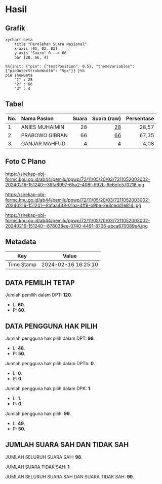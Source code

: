 # Hasil

## Grafik

```mermaid
xychart-beta
    title "Perolehan Suara Nasional"
    x-axis [01, 02, 03]
    y-axis "Suara" 0 --> 66
    bar [28, 66, 4]
```

```mermaid
%%{init: {"pie": {"textPosition": 0.5}, "themeVariables": {"pieOuterStrokeWidth": "5px"}} }%%
pie showData
    "1" : 28
    "2" : 66
    "3" : 4
```

## Tabel

| No. | Nama Paslon    | Suara | Suara (raw) | Persentase |
|:--- |:-------------- | -----:| -----------:| ----------:|
| 1   | ANIES MUHAIMIN | 28    | [28][p-1]   | 28,57      |
| 2   | PRABOWO GIBRAN | 66    | [66][p-2]   | 67,35      |
| 3   | GANJAR MAHFUD  | 4     | [4][p-3]    | 4,08       |


[p-1]: https://github.com/gigit-pemilu/pemilu-2024/blob/main/pilpres/hitung-suara/sub/72-sulawesi-tengah/sub/11-banggai-laut/sub/05-labobo/sub/2003-paisulamo/sub/002-tps/sub/paslon-1.txt
[p-2]: https://github.com/gigit-pemilu/pemilu-2024/blob/main/pilpres/hitung-suara/sub/72-sulawesi-tengah/sub/11-banggai-laut/sub/05-labobo/sub/2003-paisulamo/sub/002-tps/sub/paslon-2.txt
[p-3]: https://github.com/gigit-pemilu/pemilu-2024/blob/main/pilpres/hitung-suara/sub/72-sulawesi-tengah/sub/11-banggai-laut/sub/05-labobo/sub/2003-paisulamo/sub/002-tps/sub/paslon-3.txt

## Foto C Plano

https://sirekap-obj-formc.kpu.go.id/ab44/pemilu/ppwp/72/11/05/20/03/7211052003002-20240216-151240--39fa6997-65a2-408f-992b-9e6efc570218.jpg

https://sirekap-obj-formc.kpu.go.id/ab44/pemilu/ppwp/72/11/05/20/03/7211052003002-20240216-151241--8afaa438-01aa-4ff9-b9be-2e3cedd1e814.jpg

https://sirekap-obj-formc.kpu.go.id/ab44/pemilu/ppwp/72/11/05/20/03/7211052003002-20240216-151240--878038ee-0740-4491-8706-abca670089e4.jpg


## Metadata

| Key        | Value               |
| ---------- | ------------------- |
| Time Stamp | 2024-02-16 16:25:10 |


## DATA PEMILIH TETAP

Jumlah pemilih dalam DPT: **120**.
 * L: **60**.
 * P: **60**.

## DATA PENGGUNA HAK PILIH

Jumlah pengguna hak pilih dalam DPT: **98**.
 * L: **48**.
 * P: **50**.

Jumlah pengguna hak pilih dalam DPTb: **0**.
 * L: **0**.
 * P: **0**.

Jumlah pengguna hak pilih dalam DPK: **1**.
 * L: **1**.
 * P: **0**.

Jumlah pengguna hak pilih: **99**.
 * L: **49**.
 * P: **50**.

## JUMLAH SUARA SAH DAN TIDAK SAH

JUMLAH SELURUH SUARA SAH: **98**.

JUMLAH SUARA TIDAK SAH: **1**.

JUMLAH SELURUH SUARA SAH DAN SUARA TIDAK SAH: **99**.


